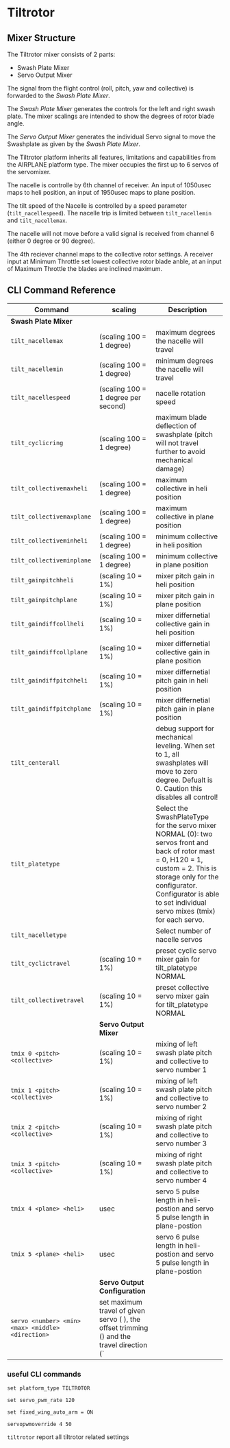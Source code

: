 

# Tiltrotor

## Mixer Structure

The Tiltrotor mixer consists of 2 parts:

- Swash Plate Mixer
- Servo Output Mixer

The signal from the flight control (roll, pitch, yaw and collective) is forwarded to the _Swash Plate Mixer_.

The _Swash Plate Mixer_ generates the controls for the left and right swash plate. The mixer scalings are intended to show the degrees of rotor blade angle.

The _Servo Output Mixer_ generates the individual Servo signal to move the Swashplate as given by the _Swash Plate Mixer_.

The Tiltrotor platform inherits all features, limitations and capabilities from the AIRPLANE platform type. The mixer occupies the first up to 6 servos of the servomixer.

The nacelle is controlle by 6th channel of receiver. An input of 1050usec maps to heli position, an input of 1950usec maps to plane position.

The tilt speed of the Nacelle is controlled by a speed parameter (`tilt_nacellespeed`). The nacelle trip is limited between `tilt_nacellemin` and `tilt_nacellemax`.

The nacelle will not move before a valid signal is received from channel 6 (either 0 degree or 90 degree).

The 4th reciever channel maps to the collective rotor settings. A receiver input at Minimum Throttle set lowest collective rotor blade anble, at an input of  Maximum Throttle the blades are inclined maximum.

## CLI Command Reference

| Command | scaling  | Description |
|-------------------------------------------|-----------------|-------------------------------|
| **Swash Plate Mixer** | | |  
| `tilt_nacellemax` |(scaling 100 = 1 degree) | maximum degrees the nacelle will travel |
| `tilt_nacellemin` | (scaling 100 = 1 degree)   |  minimum degrees the nacelle will travel |
| `tilt_nacellespeed` | (scaling 100 = 1 degree per second)   | nacelle rotation speed | 
| `tilt_cyclicring` |  (scaling 100 = 1 degree)| maximum blade deflection of swashplate (pitch will not travel further to avoid mechanical damage) |
| `tilt_collectivemaxheli` |  (scaling 100 = 1 degree)| maximum collective in heli position |
| `tilt_collectivemaxplane` |  (scaling 100 = 1 degree)|  maximum collective in plane position |
| `tilt_collectiveminheli` |  (scaling 100 = 1 degree)|  minimum collective in heli position |
| `tilt_collectiveminplane` | (scaling 100 = 1 degree) |   minimum collective in plane position|
| `tilt_gainpitchheli` | (scaling 10 = 1%) |  mixer pitch gain in heli position |
| `tilt_gainpitchplane` | (scaling 10 = 1%) | mixer pitch gain in plane position |
| `tilt_gaindiffcollheli` |  (scaling 10 = 1%)| mixer differnetial collective gain in heli position  |
| `tilt_gaindiffcollplane` | (scaling 10 = 1%) | mixer differnetial collective gain in plane position  |
| `tilt_gaindiffpitchheli` | (scaling 10 = 1%) | mixer differnetial pitch gain in heli position  |
| `tilt_gaindiffpitchplane` | (scaling 10 = 1%) | mixer differnetial pitch gain in plane position  |
| `tilt_centerall` |  | debug support for mechanical leveling. When set to 1, all swashplates will move to zero degree. Defualt is 0. Caution this disables all control! |
| `tilt_platetype` |  | Select the SwashPlateType for the servo mixer NORMAL (0): two servos front and back of rotor mast = 0, H120 = 1, custom = 2. This is storage only for the configurator. Configurator is able to set individual servo mixes (tmix) for each servo.
| `tilt_nacelletype` |  | Select number of nacelle servos  |
| `tilt_cyclictravel` | (scaling 10 = 1%) | preset cyclic servo mixer gain for tilt_platetype NORMAL |
| `tilt_collectivetravel` | (scaling 10 = 1%)  | preset collective servo mixer gain for tilt_platetype NORMAL |
| | **Servo Output Mixer** |
| `tmix 0 <pitch> <collective>` | (scaling 10 = 1%) | mixing of left swash plate pitch and collective to servo number 1 |
| `tmix 1 <pitch> <collective>` | (scaling 10 = 1%) | mixing of left swash plate pitch and collective to servo number 2 |
| `tmix 2 <pitch> <collective>` | (scaling 10 = 1%) | mixing of right swash plate pitch and collective to servo number 3 |
| `tmix 3 <pitch> <collective>` | (scaling 10 = 1%) | mixing of right swash plate pitch and collective to servo number 4 |
| `tmix 4 <plane> <heli>` | usec | servo 5 pulse length in heli-postion and  servo 5 pulse length in plane-postion|
| `tmix 5 <plane> <heli>` | usec | servo 6 pulse length in heli-postion and  servo 5 pulse length in plane-postion|
| | **Servo Output Configuration** |
| `servo <number> <min> <max> <middle> <direction>` | set maximum travel of given servo (<min> <max>), the offset trimming (<middle>) and the travel direction (<direction>` |  |  | 100 normal, <direction>` |  |  | 101 reverse) |

### useful CLI commands

`set platform_type TILTROTOR`

`set servo_pwm_rate 120`

`set fixed_wing_auto_arm = ON`

`servopwmoverride 4 50`

`tiltrotor`  report all tiltrotor related settings

